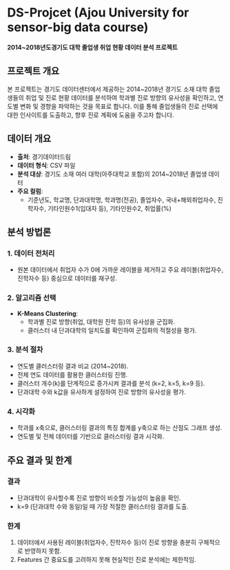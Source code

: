 # DS-Projcet (Ajou University for sensor-big data course)
**2014~2018년도경기도 대학 졸업생 취업 현황 데이터 분석 프로젝트**

## 프로젝트 개요
본 프로젝트는 경기도 데이터센터에서 제공하는 2014~2018년 경기도 소재 대학 졸업생들의 취업 및 진로 현황 데이터를 분석하여 학과별 진로 방향의 유사성을 확인하고, 연도별 변화 및 경향을 파악하는 것을 목표로 합니다. 이를 통해 졸업생들의 진로 선택에 대한 인사이트를 도출하고, 향후 진로 계획에 도움을 주고자 합니다.

## 데이터 개요
- **출처**: 경기데이터드림
- **데이터 형식**: CSV 파일
- **분석 대상**: 경기도 소재 여러 대학(아주대학교 포함)의 2014~2018년 졸업생 데이터
- **주요 컬럼**:
  - 기준년도, 학교명, 단과대학명, 학과명(전공), 졸업자수, 국내+해외취업자수, 진학자수, 기타인원수1(입대자 등), 기타인원수2, 취업률(%)

## 분석 방법론

### 1. 데이터 전처리
- 원본 데이터에서 취업자 수가 0에 가까운 레이블을 제거하고 주요 레이블(취업자수, 진학자수 등) 중심으로 데이터를 재구성.

### 2. 알고리즘 선택
- **K-Means Clustering**:
  - 학과별 진로 방향(취업, 대학원 진학 등)의 유사성을 군집화.
  - 클러스터 내 단과대학의 일치도를 확인하여 군집화의 적절성을 평가.

### 3. 분석 절차
- 연도별 클러스터링 결과 비교 (2014~2018).
- 전체 연도 데이터를 활용한 클러스터링 진행.
- 클러스터 개수(k)를 단계적으로 증가시켜 결과를 분석 (k=2, k=5, k=9 등).
- 단과대학 수와 k값을 유사하게 설정하여 진로 방향의 유사성을 평가.

### 4. 시각화
- 학과를 x축으로, 클러스터링 결과의 특징 합계를 y축으로 하는 산점도 그래프 생성.
- 연도별 및 전체 데이터를 기반으로 클러스터링 결과 시각화.

## 주요 결과 및 한계

### 결과
- 단과대학이 유사할수록 진로 방향이 비슷할 가능성이 높음을 확인.
- k=9 (단과대학 수와 동일)일 때 가장 적절한 클러스터링 결과를 도출.

### 한계
1. 데이터에서 사용된 레이블(취업자수, 진학자수 등)이 진로 방향을 충분히 구체적으로 반영하지 못함.
2. Features 간 중요도를 고려하지 못해 현실적인 진로 분석에는 제한적임.
